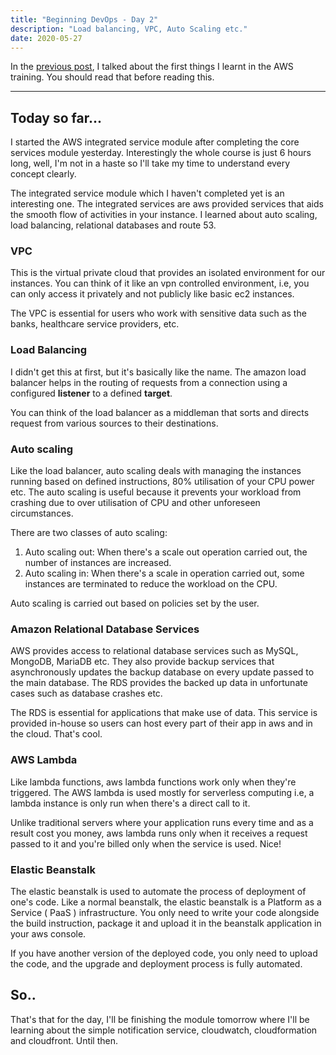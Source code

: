 ```yaml
---
title: "Beginning DevOps - Day 2"
description: "Load balancing, VPC, Auto Scaling etc."
date: 2020-05-27
---
```


In the [previous post](/read/beginning-dev-ops-day-1), I talked about the first things I learnt in the AWS training. You should read that before reading this.

---

## Today so far...

I started the AWS integrated service module after completing the core services module yesterday. Interestingly the whole course is just 6 hours long, well, I'm not in a haste so I'll take my time to understand every concept clearly.

The integrated service module which I haven't completed yet is an interesting one. The integrated services are aws provided services that aids the smooth flow of activities in your instance. I learned about auto scaling, load balancing, relational databases and route 53.

### VPC

This is the virtual private cloud that provides an isolated environment for our instances. You can think of it like an vpn controlled environment, i.e, you can only access it privately and not publicly like basic ec2 instances.

The VPC is essential for users who work with sensitive data such as the banks, healthcare service providers, etc.

### Load Balancing

I didn't get this at first, but it's basically like the name. The amazon load balancer helps in the routing of requests from a connection using a configured **listener** to a defined **target**.

You can think of the load balancer as a middleman that sorts and directs request from various sources to their destinations.

### Auto scaling

Like the load balancer, auto scaling deals with managing the instances running based on defined instructions, 80% utilisation of your CPU power etc. The auto scaling is useful because it prevents your workload from crashing due to over utilisation of CPU and other unforeseen circumstances.

There are two classes of auto scaling:

1. Auto scaling out: When there's a scale out operation carried out, the number of instances are increased.
2. Auto scaling in: When there's a scale in operation carried out, some instances are terminated to reduce the workload on the CPU.

Auto scaling is carried out based on policies set by the user.

### Amazon Relational Database Services

AWS provides access to relational database services such as MySQL, MongoDB, MariaDB etc. They also provide backup services that asynchronously updates the backup database on every update passed to the main database.
The RDS provides the backed up data in unfortunate cases such as database crashes etc. 

The RDS is essential for applications that make use of data. This service is provided in-house so users can host every part of their app in aws and in the cloud. That's cool.

### AWS Lambda

Like lambda functions, aws lambda functions work only when they're triggered. The AWS lambda is used mostly for serverless computing i.e, a lambda instance is only run when there's a direct call to it.

Unlike traditional servers where your application runs every time and as a result cost you money, aws lambda runs only when it receives a request passed to it and you're billed only when the service is used. Nice!

### Elastic Beanstalk

The elastic beanstalk is used to automate the process of deployment of one's code. Like a normal beanstalk, the elastic beanstalk is a Platform as a Service ( PaaS ) infrastructure. You only need to write your code alongside the build instruction, package it and upload it in the beanstalk application in your aws console.

If you have another version of the deployed code, you only need to upload the code, and the upgrade and deployment process is fully automated.

## So..

That's that for the day, I'll be finishing the module tomorrow where I'll be learning about the simple notification service, cloudwatch, cloudformation and cloudfront. Until then.